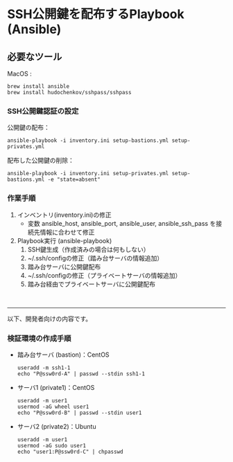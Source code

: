
# SSH公開鍵を配布するPlaybook (Ansible)

## 必要なツール
MacOS :
```
brew install ansible
brew install hudochenkov/sshpass/sshpass
```

### SSH公開鍵認証の設定
公開鍵の配布：
```
ansible-playbook -i inventory.ini setup-bastions.yml setup-privates.yml
```
配布した公開鍵の削除：
```
ansible-playbook -i inventory.ini setup-privates.yml setup-bastions.yml -e "state=absent"
```

### 作業手順
1. インベントリ(inventory.ini)の修正
    - 変数 ansible_host, ansible_port, ansible_user, ansible_ssh_pass を接続先情報に合わせて修正
2. Playbook実行 (ansible-playbook)
    1. SSH鍵生成（作成済みの場合は何もしない）
    2. ~/.ssh/configの修正（踏み台サーバの情報追加）
    3. 踏み台サーバに公開鍵配布
    4. ~/.ssh/configの修正（プライベートサーバの情報追加）
    5. 踏み台経由でプライベートサーバに公開鍵配布

<br>

----

以下、開発者向けの内容です。

### 検証環境の作成手順

- 踏み台サーバ (bastion)：CentOS
    ```
    useradd -m ssh1-1
    echo "P@ssw0rd-A" | passwd --stdin ssh1-1
    ```
- サーバ1 (private1)：CentOS
    ```
    useradd -m user1
    usermod -aG wheel user1
    echo "P@ssw0rd-B" | passwd --stdin user1
    ```
- サーバ2 (private2)：Ubuntu
    ```
    useradd -m user1
    usermod -aG sudo user1
    echo "user1:P@ssw0rd-C" | chpasswd
    ```

